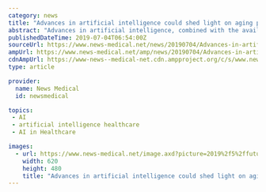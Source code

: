 ```yaml
---
category: news
title: "Advances in artificial intelligence could shed light on aging process"
abstract: "Advances in artificial intelligence, combined with the availability ... They hold a great potential for changing not only aging research, but healthcare in general,\" said Polina Mamoshina, Senior Scientist at Insilico Medicine."
publishedDateTime: 2019-07-04T06:54:00Z
sourceUrl: https://www.news-medical.net/news/20190704/Advances-in-artificial-intelligence-could-shed-light-on-aging-process.aspx
ampUrl: https://www.news-medical.net/amp/news/20190704/Advances-in-artificial-intelligence-could-shed-light-on-aging-process.aspx
cdnAmpUrl: https://www-news--medical-net.cdn.ampproject.org/c/s/www.news-medical.net/amp/news/20190704/Advances-in-artificial-intelligence-could-shed-light-on-aging-process.aspx
type: article

provider:
  name: News Medical
  id: newsmedical

topics:
 - AI
 - artificial intelligence healthcare
 - AI in Healthcare

images:
  - url: https://www.news-medical.net/image.axd?picture=2019%2f5%2ffuturistic_techno_design_on_background_of_supercomputer_data_center_-_Image_-_Timofeev_Vladimir_M1_402c068791b640469e416c4f55d84afe-620x480.jpg
    width: 620
    height: 480
    title: "Advances in artificial intelligence could shed light on aging process"
---
```

